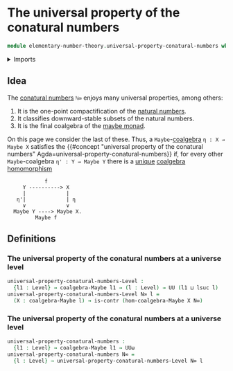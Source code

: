 # The universal property of the conatural numbers

```agda
module elementary-number-theory.universal-property-conatural-numbers where
```

<details><summary>Imports</summary>

```agda
open import foundation.coalgebras-maybe
open import foundation.contractible-types
open import foundation.morphisms-coalgebras-maybe
open import foundation.universe-levels
```

</details>

## Idea

The [conatural numbers](elementary-number-theory.conatural-numbers.md) `ℕ∞`
enjoys many universal properties, among others:

1. It is the one-point compactification of the
   [natural numbers](elementary-number-theory.natural-numbers.md).
2. It classifies downward-stable subsets of the natural numbers.
3. It is the final coalgebra of the [maybe monad](foundation-core.maybe.md).

On this page we consider the last of these. Thus, a
`Maybe`-[coalgebra](foundation.coalgebras-maybe.md) `η : X → Maybe X` satisfies
the
{{#concept "universal property of the conatural numbers" Agda=universal-property-conatural-numbers}}
if, for every other `Maybe`-coalgebra `η' : Y → Maybe Y` there is a
[unique](foundation-core.contractible-types.md)
[coalgebra homomorphism](foundation.morphisms-coalgebras-maybe.md)

```text
            f
     Y ----------> X
     |             |
   η'|             | η
     ∨             ∨
  Maybe Y ----> Maybe X.
         Maybe f
```

## Definitions

### The universal property of the conatural numbers at a universe level

```agda
universal-property-conatural-numbers-Level :
  {l1 : Level} → coalgebra-Maybe l1 → (l : Level) → UU (l1 ⊔ lsuc l)
universal-property-conatural-numbers-Level N∞ l =
  (X : coalgebra-Maybe l) → is-contr (hom-coalgebra-Maybe X N∞)
```

### The universal property of the conatural numbers at a universe level

```agda
universal-property-conatural-numbers :
  {l1 : Level} → coalgebra-Maybe l1 → UUω
universal-property-conatural-numbers N∞ =
  {l : Level} → universal-property-conatural-numbers-Level N∞ l
```
